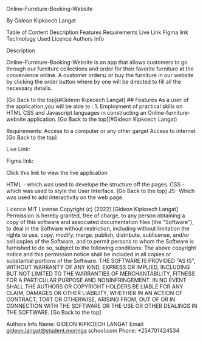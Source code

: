 Online-Furniture-Booking-Website

By Gideon Kipkoech Langat

Table of Content
Description
Features
Requirements
Live Link
Figma link
Technology Used
Licence
Authors Info

Description

Online-Furniture-Booking-Website is an app that allows customers to go through our furniture collections and order for their favorite furniture at the convenience online. A customer orders/ or buy the furniture in our website by clicking the order button where by one will be directed to fill all the necessary details.

[Go Back to the top](#Gideon Kipkoech Langat) ## Features As a user of the application,you will be able to : 1. Employment of practical skills on HTML CSS and Javascript languages in constructing an Online-furniture-website application. [Go Back to the top](#Gideon Kipkoech Langat)

Requirements:
Access to a computer or any other garget
Access to internet [Go Back to the top]

Live Link:

Figma link: 

Click this link to view the live application 

HTML - which was used to develope the structure off the pages.
CSS - which was used to style the User Interface. [Go Back to the top]
JS- Which was used to add interactivity on the web page.

Licence
MIT License Copyright (c) [2022] [Gideon Kipkoech Langat] Permission is hereby granted, free of charge, to any person obtaining a copy of this software and associated documentation files (the "Software"), to deal in the Software without restriction, including without limitation the rights to use, copy, modify, merge, publish, distribute, sublicense, and/or sell copies of the Software, and to permit persons to whom the Software is furnished to do so, subject to the following conditions: The above copyright notice and this permission notice shall be included in all copies or substantial portions of the Software. THE SOFTWARE IS PROVIDED "AS IS", WITHOUT WARRANTY OF ANY KIND, EXPRESS OR IMPLIED, INCLUDING BUT NOT LIMITED TO THE WARRANTIES OF MERCHANTABILITY, FITNESS FOR A PARTICULAR PURPOSE AND NONINFRINGEMENT. IN NO EVENT SHALL THE AUTHORS OR COPYRIGHT HOLDERS BE LIABLE FOR ANY CLAIM, DAMAGES OR OTHER LIABILITY, WHETHER IN AN ACTION OF CONTRACT, TORT OR OTHERWISE, ARISING FROM, OUT OF OR IN CONNECTION WITH THE SOFTWARE OR THE USE OR OTHER DEALINGS IN THE SOFTWARE. [Go Back to the top]

Authors Info
Name: GIDEON KIPKOECH LANGAT
Email: gideon.langat@student.moringa school.com
Phone: +254701424534
